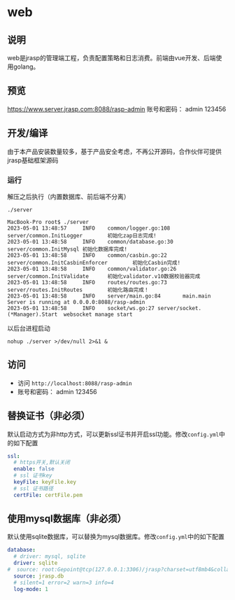 # web

## 说明

web是jrasp的管理端工程，负责配置策略和日志消费。前端由vue开发、后端使用golang。

## 预览

https://www.server.jrasp.com:8088/rasp-admin
账号和密码： admin 123456

## 开发/编译

由于本产品安装数量较多，基于产品安全考虑，不再公开源码，合作伙伴可提供jrasp基础框架源码

### 运行

解压之后执行（内置数据库、前后端不分离）
```
./server
```
```
MacBook-Pro root$ ./server 
2023-05-01 13:48:57     INFO    common/logger.go:108    server/common.InitLogger        初始化zap日志完成!
2023-05-01 13:48:58     INFO    common/database.go:30   server/common.InitMysql 初始化数据库完成!
2023-05-01 13:48:58     INFO    common/casbin.go:22     server/common.InitCasbinEnforcer        初始化Casbin完成!
2023-05-01 13:48:58     INFO    common/validator.go:26  server/common.InitValidate      初始化validator.v10数据校验器完成
2023-05-01 13:48:58     INFO    routes/routes.go:73     server/routes.InitRoutes        初始化路由完成！
2023-05-01 13:48:58     INFO    server/main.go:84       main.main       Server is running at 0.0.0.0:8088/rasp-admin
2023-05-01 13:48:58     INFO    socket/ws.go:27 server/socket.(*Manager).Start  websocket manage start
```

以后台进程启动
```shell
nohup ./server >/dev/null 2>&1 &
```

## 访问

+ 访问 `http://localhost:8088/rasp-admin` 
+ 账号和密码： admin 123456

## 替换证书（非必须）
默认启动方式为非http方式，可以更新ssl证书并开启ssl功能。修改`config.yml`中的如下配置
```yaml
ssl:
  # https开关,默认关闭
  enable: false
  # ssl 证书key
  keyFile: keyFile.key
  # ssl 证书路径
  certFile: certFile.pem
```

## 使用mysql数据库（非必须）
默认使用sqlite数据库，可以替换为mysql数据库。修改`config.yml`中的如下配置
```yaml
database:
  # driver: mysql, sqlite
  driver: sqlite
#  source: root:Gepoint@tcp(127.0.0.1:3306)/jrasp?charset=utf8mb4&collation=utf8mb4_general_ci&parseTime=True&loc=Local&timeout=1000ms
  source: jrasp.db
  # silent=1 error=2 warn=3 info=4
  log-mode: 1
```
